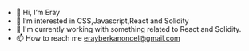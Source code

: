 - 👋 Hi, I’m Eray
- 👀 I’m interested in CSS,Javascript,React and Solidity
- 🌱 I'm currently working with something related to React and Solidity.
- 📫 How to reach me erayberkanoncel@gmail.com

<!---
erayberkanoncel/erayberkanoncel is a ✨ special ✨ repository because its `README.md` (this file) appears on your GitHub profile.
You can click the Preview link to take a look at your changes.
--->
